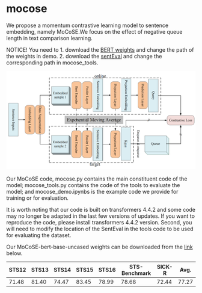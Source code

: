 # mocose
We propose a momentum contrastive learning model to sentence embedding, namely MoCoSE.We focus on the effect of negative queue length in text comparison learning. 

NOTICE! You need to 1. download the [BERT weights](https://drive.google.com/file/d/1eG0zFgVH2PBBXUnYMgs_K9ODSV5ppoyd/view?usp=sharing) and change the path of the weights in demo. 2. download the [sentEval](https://drive.google.com/file/d/1VNWVejfoLoZvmZOrmqnHw6Cbmffd4sWd/view?usp=sharing) and change the corresponding path in mocose_tools.

![architecture](architecture.png "Architecture of MoCoSE")

Our MoCoSE code, mocose.py contains the main constituent code of the model; mocose_tools.py contains the code of the tools to evaluate the model; and mocose_demo.ipynbs is the example code we provide for training or for evaluation.

It is worth noting that our code is built on transformers 4.4.2 and some code may no longer be adapted in the last few versions of updates. If you want to reproduce the code, please install transformers 4.4.2 version. Second, you will need to modify the location of the SentEval in the tools code to be used for evaluating the dataset.

Our MoCoSE-bert-base-uncased weights can be downloaded from the [link](https://drive.google.com/file/d/19eevBsaz8ApjgPfyx_hUtUsNlFYQ7riL/view?usp=sharing) below.

| STS12      | STS13 | STS14 | STS15 | STS16 | STS-Benchmark | SICK-R | Avg. |
| ----------- | ----------- |----------- |----------- |----------- |----------- |----------- |----------- |
| 71.48      | 81.40       |74.47       |83.45       |78.99       |78.68       |72.44       |77.27       |
